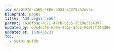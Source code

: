 ```yaml
---
id: 63a0a97d-c569-488e-a821-c4279a52ee5c
blueprint: pages
title: 'Add Legal Team'
parent: a63efb3c-4371-47fb-b1b5-7519e51d4997
updated_by: ddc4ec98-ea9e-4019-afd2-86067f340d0e
updated_at: 1638455733
toc:
  - setup_guide
---
```

